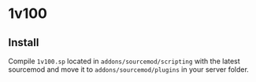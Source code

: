 # 1v100

## Install
Compile ```1v100.sp``` located in ```addons/sourcemod/scripting``` with the latest sourcemod and move it to ```addons/sourcemod/plugins``` in your server folder.
